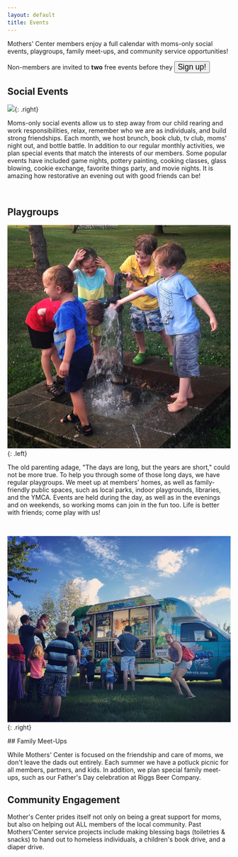 ```yaml
---
layout: default
title: Events
---
```


Mothers' Center members enjoy a full calendar with moms-only social events,
playgroups, family meet-ups, and community service opportunities!

Non-members are invited to <b>two</b> free events before they
<a href="https://goo.gl/forms/ncpTYh6j67qUXPEG3" style="color: #6257aa;"><button class="highlight" style="font-size: 125%;">Sign up!</button></a>

## Social Events

![](assets/img/movies.jpg){: .right}

Moms-only social events allow us to step away from our child rearing and work
responsibilities, relax, remember who we are as individuals, and build strong
friendships. Each month, we host brunch, book club, tv club, moms' night out,
and bottle battle. In addition to our regular monthly activities, we plan
special events that match the interests of our members. Some popular events
have included game nights, pottery painting, cooking classes, glass blowing,
cookie exchange, favorite things party, and movie nights. It is amazing how
restorative an evening out with good friends can be! 

<div class="clearfix">&nbsp;</div>

## Playgroups

![Playgroups](assets/img/playgroup2.jpg "Play groups"){: .left}

The old parenting adage, "The days are long, but the years are short," could
not be more true. To help you through some of those long days, we have regular
playgroups. We meet up at members' homes, as well as family-friendly public
spaces, such as local parks, indoor playgrounds, libraries, and the YMCA.
Events are held during the day, as well as in the evenings and on weekends, so
working moms can join in the fun too. Life is better with friends; come play
with us!

<div class="clearfix">&nbsp;</div>

<div markdown="1">

![](assets/img/kona_ice2.jpg){: .right}

<div markdown="1">
## Family Meet-Ups

While Mothers' Center is focused on the friendship and care of moms, we don't
leave the dads out entirely. Each summer we have a potluck picnic for all
members, partners, and kids. In addition, we plan special family meet-ups, such
as our Father's Day celebration at Riggs Beer Company.   

## Community Engagement

Mother's Center prides itself not only on being a great support for moms, but
also on helping out ALL members of the local community. Past Mothers'Center
service projects include making blessing bags (toiletries & snacks) to hand out
to homeless individuals, a children's book drive, and a diaper drive. 

</div>
</div>
